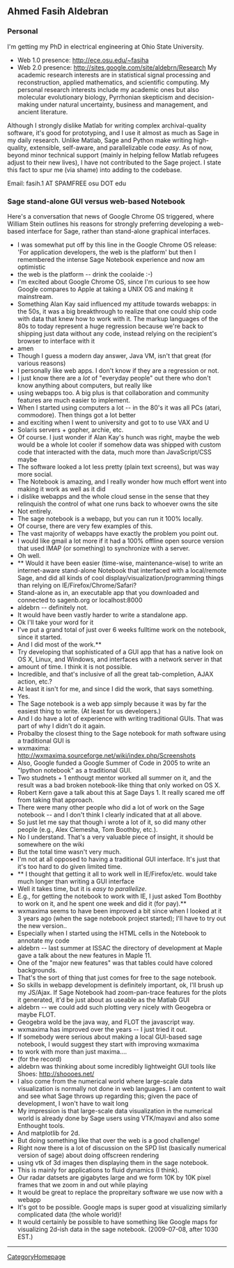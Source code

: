 

## Ahmed Fasih Aldebran


### Personal

I'm getting my PhD in electrical engineering at Ohio State University. 

* Web 1.0 presence: <a href="http://ece.osu.edu/~fasiha">http://ece.osu.edu/~fasiha</a> 
* Web 2.0 presence: <a href="http://sites.google.com/site/aldebrn/Research">http://sites.google.com/site/aldebrn/Research</a> 
My academic research interests are in statistical signal processing and reconstruction, applied mathematics, and scientific computing. My personal research interests include my academic ones but also molecular evolutionary biology, Pyrrhonian skepticism and decision-making under natural uncertainty, business and management, and ancient literature. 

Although I strongly dislike Matlab for writing complex archival-quality software, it's good for prototyping, and I use it almost as much as Sage in my daily research. Unlike Matlab, Sage and Python make writing high-quality, extensible, self-aware, and parallelizable code _easy_. As of now, beyond minor technical support (mainly in helping fellow Matlab refugees adjust to their new lives), I have not contributed to the Sage project. I state this fact to spur me (via shame) into adding to the codebase. 

Email: fasih.1 AT SPAMFREE osu DOT edu 


### Sage stand-alone GUI versus web-based Notebook

Here's a conversation that news of Google Chrome OS triggered, where William Stein outlines his reasons for strongly preferring developing a web-based interface for Sage, rather than stand-alone graphical interfaces.  

* <aldebrn> I was somewhat put off by this line in the Google Chrome OS release: 'For application developers, the web is the platform' but then I remembered the intense Sage Notebook experience and now am optimistic 
* <wstein> the web is the platform -- drink the coolaide :-) 
* <wstein> I'm excited about Google Chrome OS, since I'm curious to see how Google compares to Apple at taking a UNIX OS and making it mainstream. 
* <aldebrn> Something Alan Kay said influenced my attitude towards webapps: in the 50s, it was a big breakthrough to realize that one could ship code with data that knew how to work with it. The markup languages of the 80s to today represent a huge regression because we're back to shipping just data without any code, instead relying on the recipient's browser to interface with it 
* <Dcoder> amen 
* <aldebrn> Though I guess a modern day answer, Java VM, isn't that great (for various reasons) 
* <wstein> I personally like web apps.   I don't know if they are a regression or not. 
* <wstein> I just know there are a *lot* of "everyday people" out there who don't know anything about computers, but really like 
* <wstein> using webapps too.  A big plus is that collaboration and community features are much easier to implement. 
* <wstein> When I started using computers a lot -- in the 80's it was all PCs (atari, commodore).  Then things got a lot better 
* <wstein> and exciting when I went to university and got to to use VAX and U 
* <wstein> Solaris servers + gopher, archie, etc. 
* <aldebrn> Of course. I just wonder if Alan Kay's hunch was right, maybe the web would be a whole lot cooler if somehow data was shipped with custom code that interacted with the data, much more than JavaScript/CSS maybe 
* <wstein> The software looked a lot less pretty (plain text screens), but was way more social. 
* <aldebrn> The Notebook is amazing, and I really wonder how much effort went into making it work as well as it did 
* <Dcoder> i dislike webapps and the whole cloud sense in the sense that they relinquish the control of what one runs back to whoever owns the site 
* <wstein> Not entirely. 
* <wstein> The sage notebook is a webapp, but you can run it 100% locally. 
* <wstein> Of course, there are very few examples of this. 
* <wstein> The vast majority of webapps have exactly the problem you point out. 
* <wstein> I would like gmail a lot more if it had a 100% offline open source version that used IMAP (or something) to synchronize with a server. 
* <wstein> Oh well. 
* **<aldebrn> Would it have been easier (time-wise, maintenance-wise) to write an internet-aware stand-alone Notebook that interfaced with a local/remote Sage, and did all kinds of cool display/visualization/programming things than relying on IE/Firefox/Chrome/Safari? 
* <aldebrn> Stand-alone as in, an executable app that you downloaded and connected to sagenb.org or localhost:8000 
* <wstein> aldebrn -- definitely not. 
* <wstein> It would have been vastly harder to write a standalone app. 
* <aldebrn> Ok I'll take your word for it 
* <wstein> I've put a grand total of just over 6 weeks fulltime work on the notebook, since it started. 
* <wstein> And I did most of the work.** 
* <wstein> Try developing that sophisticated of a GUI app that has a native look on OS X, Linux, and Windows, and interfaces with a network server in that 
* <wstein> amount of time.  I think it is not possible. 
* <aldebrn> Incredible, and that's inclusive of all the great tab-completion, AJAX action, etc.? 
* <wstein> At least it isn't for me, and since I did the work, that says something. 
* <wstein> Yes. 
* <wstein> The Sage notebook is a web app simply because it was by far the easiest thing to write.   (At least for us developers.) 
* <wstein> And I do have a lot of experience with writing traditional GUIs.  That was part of why I didn't do it again. 
* <wstein> Probalby the closest thing to the Sage notebook for math software using a traditional GUI is 
* <wstein> wxmaxima: <a href="http://wxmaxima.sourceforge.net/wiki/index.php/Screenshots">http://wxmaxima.sourceforge.net/wiki/index.php/Screenshots</a> 
* <wstein> Also, Google funded a Google Summer of Code in 2005 to write an "Ipython notebook" as a traditional GUI. 
* <wstein> Two studnets + 1 enthougt mentor worked all summer on it, and the result was a bad broken notebook-like thing that only worked on OS X. 
* <wstein> Robert Kern gave a talk about this at Sage Days 1.  It really scared me off from taking that approach. 
* <wstein> There were many other people who did a lot of work on the Sage notebook -- and I don't think I clearly indicated that at all above. 
* <wstein> So just let me say that though i wrote a lot of it, so did many other people (e.g., Alex Clemesha, Tom Boothby, etc.). 
* <aldebrn> No I understand. That's a very valuable piece of insight, it should be somewhere on the wiki 
* <wstein> But the total time wasn't very much. 
* <wstein> I'm not at all opposed to having a traditional GUI interface.  It's just that it's too hard to do given limited time. 
* **<aldebrn> I thought that getting it all to work well in IE/Firefox/etc. would take much longer than writing a GUI interface 
* <wstein> Well it takes time, but it is *easy to parallelize*. 
* <wstein> E.g., for getting the notebook to work with IE, I just asked Tom Boothby to work on it, and he spent one week and did it (for pay).** 
* <wstein> wxmaxima seems to have been improved a bit since when I looked at it 3 years ago (when the sage notebook project started); I'll have to try out the new version.. 
* <aldebrn> Especially when I started using the HTML cells in the Notebook to annotate my code 
* <wstein> aldebrn -- last summer at ISSAC the directory of development at Maple gave a talk about the new features in Maple 11. 
* <wstein> One of the "major new features" was that tables could have colored backgrounds. 
* <wstein> That's the sort of thing that just comes for free to the sage notebook. 
* <aldebrn> So skills in webapp development is definitely important, ok, I'll brush up my JS/Ajax. If Sage Notebook had zoom-pan-trace features for the plots it generated, it'd be just about as useable as the Matlab GUI 
* <wstein> aldebrn -- we could add such plotting very nicely with Geogebra or maybe FLOT. 
* <wstein> Geogebra wold be the java way, and FLOT the javascript way. 
* <wstein> wxmaxima has improved over the years -- I just tried it out. 
* <wstein> If somebody were serious about making a local GUI-based sage notebook, I would suggest they start with improving wxmaxima 
* <wstein> to work with more than just maxima.... 
* <wstein> (for the record)    
* aldebrn was thinking about some incredibly lightweight GUI tools like Shoes: <a href="http://shoooes.net/">http://shoooes.net/</a> 
* <aldebrn> I also come from the numerical world where large-scale data visualization is normally not done in web languages. I am content to wait and see what Sage throws up regarding this; given the pace of development, I won't have to wait long 
* <wstein> My impression is that large-scale data visualization in the numerical world is already done by Sage users using VTK/mayavi and also some Enthought tools. 
* <wstein> And matplotlib for 2d. 
* <wstein> But doing something like that over the web is a good challenge! 
* <wstein> Right now there is a lot of discussion on the SPD list (basically numerical version of sage) about doing offscreen rendering 
* <wstein> using vtk of 3d images then displaying them in the sage notebook. 
* <wstein> This is mainly for applications to fluid dynamics (I think). 
* <aldebrn> Our radar datsets are gigabytes large and we form 10K by 10K pixel frames that we zoom in and out while playing 
* <aldebrn> It would be great to replace the propreitary software we use now with a webapp 
* <wstein> It's got to be possible.  Google maps is super good at visualizing similarly complicated data (the whole world)! 
* <wstein> It would certainly be possible to have something like Google maps for visualizing 2d-ish data in the sage notebook. 
(2009-07-08, after 1030 EST.) 

---

 <a href="/CategoryHomepage">CategoryHomepage</a> 
